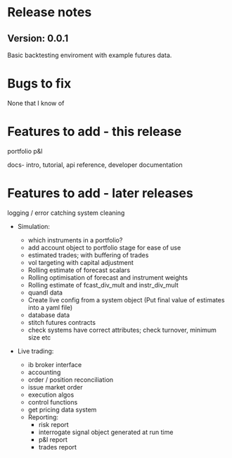 # Release notes

## Version: 0.0.1


Basic backtesting enviroment with example futures data.


# Bugs to fix

None that I know of


# Features to add - this release


portfolio p&l


docs- intro, tutorial, api reference, developer documentation

# Features to add - later releases

logging / error catching
system cleaning

* Simulation:

  * which instruments in a portfolio?
  * add account object to portfolio stage for ease of use
  * estimated trades; with buffering of trades
  * vol targeting with capital adjustment
  * Rolling estimate of forecast scalars
  * Rolling optimisation of forecast and instrument weights
  * Rolling estimate of fcast_div_mult and instr_div_mult
  * quandl data
  * Create live config from a system object (Put final value of estimates into a yaml file) 
  * database data
  * stitch futures contracts
  * check systems have correct attributes; check turnover, minimum size etc

* Live trading:

  * ib broker interface
  * accounting
  * order / position reconciliation
  * issue market order 
  * execution algos
  * control functions
  * get pricing data system 
  * Reporting: 
    * risk report
    * interrogate signal object generated at run time
    * p&l report
    * trades report
